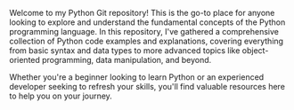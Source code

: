 Welcome to my Python Git repository! This is the go-to place for anyone looking to explore and understand the fundamental concepts of the Python programming language. In this repository, I've gathered a comprehensive collection of Python code examples and explanations, covering everything from basic syntax and data types to more advanced topics like object-oriented programming, data manipulation, and beyond. 

Whether you're a beginner looking to learn Python or an experienced developer seeking to refresh your skills, you'll find valuable resources here to help you on your journey.
